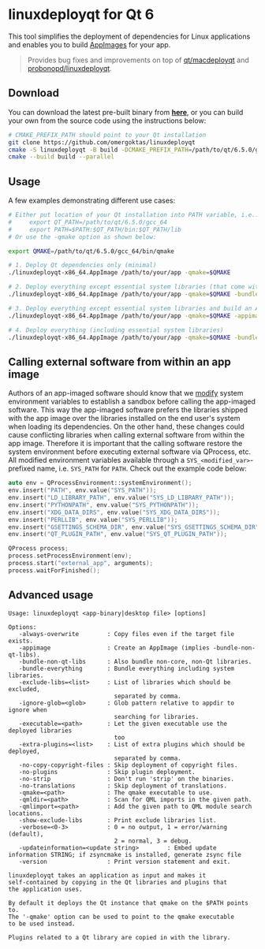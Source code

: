 # linuxdeployqt for Qt 6

This tool simplifies the deployment of dependencies for Linux applications and enables you to build [AppImages](https://appimage.org) for your app.

> Provides bug fixes and improvements on top of [qt/macdeployqt](https://github.com/qt/qtbase/tree/dev/src/tools/macdeployqt) and [probonopd/linuxdeployqt](https://github.com/probonopd/linuxdeployqt).

## Download
You can download the latest pre-built binary from [**here**](https://github.com/omergoktas/linuxdeployqt/releases/download/latest/linuxdeployqt-x86_64.AppImage), or you can build your own from the source code using the instructions below:

```bash
# CMAKE_PREFIX_PATH should point to your Qt installation
git clone https://github.com/omergoktas/linuxdeployqt
cmake -S linuxdeployqt -B build -DCMAKE_PREFIX_PATH=/path/to/qt/6.5.0/gcc_64
cmake --build build --parallel
```

## Usage

A few examples demonstrating different use cases:

```bash
# Either put location of your Qt installation into PATH variable, i.e.:
#     export QT_PATH=/path/to/qt/6.5.0/gcc_64
#     export PATH=$PATH:$QT_PATH/bin:$QT_PATH/lib
# Or use the -qmake option as shown below:

export QMAKE=/path/to/qt/6.5.0/gcc_64/bin/qmake

# 1. Deploy Qt dependencies only (minimal)
./linuxdeployqt-x86_64.AppImage /path/to/your/app -qmake=$QMAKE

# 2. Deploy everything except essential system libraries (that come with all Linux distributions out of the box).
./linuxdeployqt-x86_64.AppImage /path/to/your/app -qmake=$QMAKE -bundle-non-qt-libs

# 3. Deploy everything except essential system libraries and build an AppImage.
./linuxdeployqt-x86_64.AppImage /path/to/your/app -qmake=$QMAKE -appimage

# 4. Deploy everything (including essential system libraries)
./linuxdeployqt-x86_64.AppImage /path/to/your/app -qmake=$QMAKE -bundle-everything
```
## Calling external software from within an app image

Authors of an app-imaged software should know that we [modify](https://github.com/omergoktas/linuxdeployqt/blob/master/deploy/Template.AppDir/AppRun) system environment variables to establish a sandbox before calling the app-imaged software. This way the app-imaged software prefers the libraries shipped with the app image over the libraries installed on the end user's system when loading its dependencies. On the other hand, these changes could cause conflicting libraries when calling external software from within the app image. Therefore it is important that the calling software restore the system environment before executing external software via QProcess, etc. All modified environment variables available through a `SYS_<modified_var>`-prefixed name, i.e. `SYS_PATH` for `PATH`. Check out the example code below:

```cpp
auto env = QProcessEnvironment::systemEnvironment();
env.insert("PATH", env.value("SYS_PATH"));
env.insert("LD_LIBRARY_PATH", env.value("SYS_LD_LIBRARY_PATH"));
env.insert("PYTHONPATH", env.value("SYS_PYTHONPATH"));
env.insert("XDG_DATA_DIRS", env.value("SYS_XDG_DATA_DIRS"));
env.insert("PERLLIB", env.value("SYS_PERLLIB"));
env.insert("GSETTINGS_SCHEMA_DIR", env.value("SYS_GSETTINGS_SCHEMA_DIR"));
env.insert("QT_PLUGIN_PATH", env.value("SYS_QT_PLUGIN_PATH"));

QProcess process;
process.setProcessEnvironment(env);
process.start("external_app", arguments);
process.waitForFinished();
```

## Advanced usage

```
Usage: linuxdeployqt <app-binary|desktop file> [options]

Options:
   -always-overwrite        : Copy files even if the target file exists.
   -appimage                : Create an AppImage (implies -bundle-non-qt-libs).
   -bundle-non-qt-libs      : Also bundle non-core, non-Qt libraries.
   -bundle-everything       : Bundle everything including system libraries.
   -exclude-libs=<list>     : List of libraries which should be excluded,
                              separated by comma.
   -ignore-glob=<glob>      : Glob pattern relative to appdir to ignore when
                              searching for libraries.
   -executable=<path>       : Let the given executable use the deployed libraries
                              too
   -extra-plugins=<list>    : List of extra plugins which should be deployed,
                              separated by comma.
   -no-copy-copyright-files : Skip deployment of copyright files.
   -no-plugins              : Skip plugin deployment.
   -no-strip                : Don't run 'strip' on the binaries.
   -no-translations         : Skip deployment of translations.
   -qmake=<path>            : The qmake executable to use.
   -qmldir=<path>           : Scan for QML imports in the given path.
   -qmlimport=<path>        : Add the given path to QML module search locations.
   -show-exclude-libs       : Print exclude libraries list.
   -verbose=<0-3>           : 0 = no output, 1 = error/warning (default),
                              2 = normal, 3 = debug.
   -updateinformation=<update string>        : Embed update information STRING; if zsyncmake is installed, generate zsync file
   -version                 : Print version statement and exit.

linuxdeployqt takes an application as input and makes it
self-contained by copying in the Qt libraries and plugins that
the application uses.

By default it deploys the Qt instance that qmake on the $PATH points to.
The '-qmake' option can be used to point to the qmake executable
to be used instead.

Plugins related to a Qt library are copied in with the library.
```
